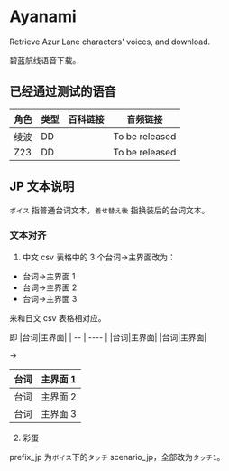 # Ayanami

Retrieve Azur Lane characters' voices, and download.

碧蓝航线语音下载。

## 已经通过测试的语音

| 角色 | 类型 | 百科链接 | 音频链接       |
| ---- | ---- | -------- | -------------- |
| 绫波 | DD   |          | To be released |
| Z23  | DD   |          | To be released |

## JP 文本说明

`ボイス` 指普通台词文本，`着せ替え後` 指换装后的台词文本。

### 文本对齐

1. 中文 csv 表格中的 3 个台词->主界面改为：

- 台词->主界面 1
- 台词->主界面 2
- 台词->主界面 3

来和日文 csv 表格相对应。

即
|台词|主界面|
| -- | ---- |
|台词|主界面|
|台词|主界面|

->

| 台词 | 主界面 1 |
| ---- | -------- |
| 台词 | 主界面 2 |
| 台词 | 主界面 3 |

2. 彩蛋

prefix_jp 为`ボイス`下的`タッチ` scenario_jp，全部改为`タッチ1`。
